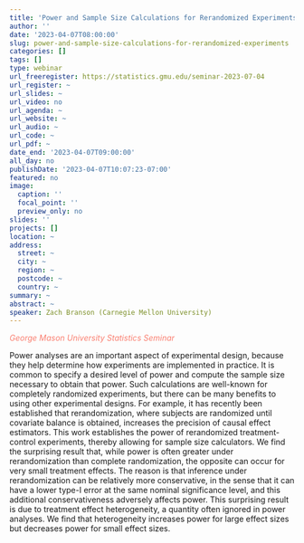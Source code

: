 ```yaml
---
title: 'Power and Sample Size Calculations for Rerandomized Experiments'
author: ''
date: '2023-04-07T08:00:00'
slug: power-and-sample-size-calculations-for-rerandomized-experiments
categories: []
tags: []
type: webinar
url_freeregister: https://statistics.gmu.edu/seminar-2023-07-04
url_register: ~
url_slides: ~
url_video: no
url_agenda: ~
url_website: ~
url_audio: ~
url_code: ~
url_pdf: ~
date_end: '2023-04-07T09:00:00'
all_day: no
publishDate: '2023-04-07T10:07:23-07:00'
featured: no
image:
  caption: ''
  focal_point: ''
  preview_only: no
slides: ''
projects: []
location: ~
address:
  street: ~
  city: ~
  region: ~
  postcode: ~
  country: ~
summary: ~
abstract: ~
speaker: Zach Branson (Carnegie Mellon University)
---
```

<span style="color: salmon;">*George Mason University Statistics Seminar*</span>

<!--more-->
Power analyses are an important aspect of experimental design, because they help determine how experiments are implemented in practice. It is common to specify a desired level of power and compute the sample size necessary to obtain that power. Such calculations are well-known for completely randomized experiments, but there can be many benefits to using other experimental designs. For example, it has recently been established that rerandomization, where subjects are randomized until covariate balance is obtained, increases the precision of causal effect estimators. This work establishes the power of rerandomized treatment-control experiments, thereby allowing for sample size calculators. We find the surprising result that, while power is often greater under rerandomization than complete randomization, the opposite can occur for very small treatment effects. The reason is that inference under rerandomization can be relatively more conservative, in the sense that it can have a lower type-I error at the same nominal significance level, and this additional conservativeness adversely affects power. This surprising result is due to treatment effect heterogeneity, a quantity often ignored in power analyses. We find that heterogeneity increases power for large effect sizes but decreases power for small effect sizes.